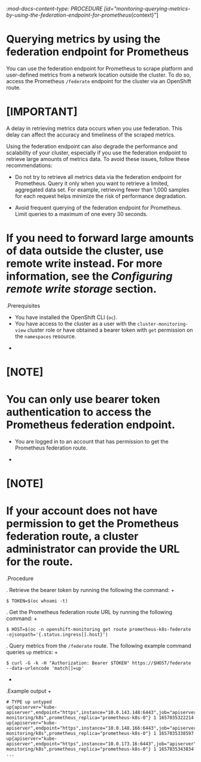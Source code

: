:_mod-docs-content-type: PROCEDURE
[id="monitoring-querying-metrics-by-using-the-federation-endpoint-for-prometheus_{context}"]
# Querying metrics by using the federation endpoint for Prometheus

You can use the federation endpoint for Prometheus to scrape platform and user-defined metrics from a network location outside the cluster.
To do so, access the Prometheus `/federate` endpoint for the cluster via an OpenShift route.

[IMPORTANT]
====
A delay in retrieving metrics data occurs when you use federation.
This delay can affect the accuracy and timeliness of the scraped metrics.

Using the federation endpoint can also degrade the performance and scalability of your cluster, especially if you use the federation endpoint to retrieve large amounts of metrics data.
To avoid these issues, follow these recommendations:

* Do not try to retrieve all metrics data via the federation endpoint for Prometheus.
Query it only when you want to retrieve a limited, aggregated data set.
For example, retrieving fewer than 1,000 samples for each request helps minimize the risk of performance degradation.

* Avoid frequent querying of the federation endpoint for Prometheus.
Limit queries to a maximum of one every 30 seconds.

If you need to forward large amounts of data outside the cluster, use remote write instead. For more information, see the _Configuring remote write storage_ section.
====

.Prerequisites

* You have installed the OpenShift CLI (`oc`).
* You have access to the cluster as a user with the `cluster-monitoring-view` cluster role or have obtained a bearer token with `get` permission on the `namespaces` resource.
+
[NOTE]
====
You can only use bearer token authentication to access the Prometheus federation endpoint.
====

* You are logged in to an account that has permission to get the Prometheus federation route.
+
[NOTE]
====
If your account does not have permission to get the Prometheus federation route, a cluster administrator can provide the URL for the route.
====

.Procedure

. Retrieve the bearer token by running the following the command:
+
```terminal
$ TOKEN=$(oc whoami -t)
```

. Get the Prometheus federation route URL by running the following command:
+
```terminal
$ HOST=$(oc -n openshift-monitoring get route prometheus-k8s-federate -ojsonpath='{.status.ingress[].host}')
```

. Query metrics from the `/federate` route.
The following example command queries `up` metrics:
+
```terminal
$ curl -G -k -H "Authorization: Bearer $TOKEN" https://$HOST/federate --data-urlencode 'match[]=up'
```
+
.Example output
+
```terminal
# TYPE up untyped
up{apiserver="kube-apiserver",endpoint="https",instance="10.0.143.148:6443",job="apiserver",namespace="default",service="kubernetes",prometheus="openshift-monitoring/k8s",prometheus_replica="prometheus-k8s-0"} 1 1657035322214
up{apiserver="kube-apiserver",endpoint="https",instance="10.0.148.166:6443",job="apiserver",namespace="default",service="kubernetes",prometheus="openshift-monitoring/k8s",prometheus_replica="prometheus-k8s-0"} 1 1657035338597
up{apiserver="kube-apiserver",endpoint="https",instance="10.0.173.16:6443",job="apiserver",namespace="default",service="kubernetes",prometheus="openshift-monitoring/k8s",prometheus_replica="prometheus-k8s-0"} 1 1657035343834
...
```
